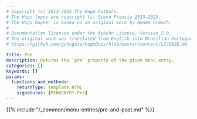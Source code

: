 ```yaml
---
# Copyright (c) 2013–2025 The Hugo Authors.
# The Hugo logos are copyright (c) Steve Francia 2013–2025.
# The Hugo Gopher is based on an original work by Renée French.
#
# Documentation licensed under the Apache License, Version 2.0.
# The original work was translated from English into Brazilian Portuguese.
# https://github.com/gohugoio/hugoDocs/blob/master/content/LICENSE.md

title: Pre
description: Returns the `pre` property of the given menu entry.
categories: []
keywords: []
params:
  functions_and_methods:
    returnType: template.HTML
    signatures: [MENUENTRY.Pre]
---
```


{{% include "/_common/menu-entries/pre-and-post.md" %}}
